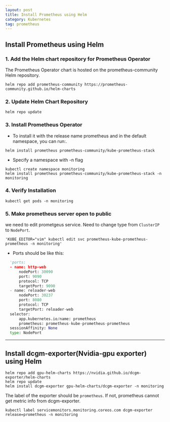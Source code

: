 ```yaml
---
layout: post
title: Install Prometheus using Helm
category: Kubernetes
tag: prometheus
---
```


## Install Prometheus using Helm

### 1. Add the Helm chart repository for Prometheus Operator

The Prometheus Operator chart is hosted on the prometheus-community Helm repository. 
```
helm repo add prometheus-community https://prometheus-community.github.io/helm-charts
```

### 2. Update Helm Chart Repository
```
helm repo update
```

### 3. Install Prometheus Operator

- To install it with the release name prometheus and in the default namespace, you can run:.
```
helm install prometheus prometheus-community/kube-prometheus-stack
```

- Specify a namespace with -n flag
```
kubectl create namespace monitoring
helm install prometheus prometheus-community/kube-prometheus-stack -n monitoring
```

### 4. Verify Installation
```
kubectl get pods -n monitoring
```

### 5. Make prometheus server open to public 

we need to edit prometgeus service. Need to change type from `ClusterIP` to `NodePort`.
```
'KUBE_EDITOR="vim" kubectl edit svc prometheus-kube-prometheus-prometheus -n monitoring'
```    

- Ports should be like this:
```python
  'ports:
  - name: http-web
      nodePort: 30090
      port: 9090
      protocol: TCP
      targetPort: 9090
  - name: reloader-web
      nodePort: 30237
      port: 8080
      protocol: TCP
      targetPort: reloader-web
  selector:
      app.kubernetes.io/name: prometheus
      prometheus: prometheus-kube-prometheus-prometheus
  sessionAffinity: None
  type: NodePort
```

---------------------
## Install dcgm-exporter(Nvidia-gpu exporter) using Helm
```
helm repo add gpu-helm-charts https://nvidia.github.io/dcgm-exporter/helm-charts
helm repo update
helm install dcgm-exporter gpu-helm-charts/dcgm-exporter -n monitoring
```

The label of the exporter should be `prometheus`. 
If not, prometheus cannot get metric info from dcgm-exporter.
```
kubectl label servicemonitors.monitoring.coreos.com dcgm-exporter release=prometheus -n monitoring
```
